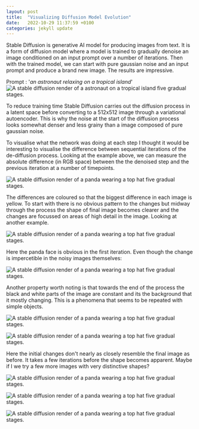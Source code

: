 ```yaml
---
layout: post
title:  "Visualizing Diffusion Model Evolution"
date:   2022-10-29 11:37:59 +0100
categories: jekyll update
---
```


Stable Diffusion is generative AI model for producing images from text. It is a form of diffusion model where a model is trained to gradually denoise an image conditioned on an input prompt over a number of iterations. Then with the trained model, we can start with pure gaussian noise and an input prompt and produce a brand new image. The results are impressive.

Prompt : '*an astronaut relaxing on a tropical island*'
![A stable diffusion render of a astronaut on a tropical island five gradual stages.](/assets/images/astronaut_top.png)

To reduce training time Stable Diffusion carries out the diffusion process in a latent space before converting to a 512x512 image through a variational autoencoder. This is why the noise at the start of the diffusion process looks somewhat denser and less grainy than a image composed of pure gaussian noise.

To visualise what the network was doing at each step I thought it would be interesting to visualise the difference between sequential iterations of the de-diffusion process. Looking at the example above, we can measure the absolute difference (in RGB space) between the the denoised step and the previous iteration at a number of timepoints.

![A stable diffusion render of a panda wearing a top hat five gradual stages.](/assets/images/astronaut0-15-30-40-47.png)

The differences are coloured so that the biggest difference in each image is yellow. To start with there is no obvious pattern to the changes but midway through the process the shape of final image becomes clearer and the changes are focussed on areas of high detail in the image. Looking at another example.


![A stable diffusion render of a panda wearing a top hat five gradual stages.](/assets/images/panda0-15-30-40-47.png)

Here the panda face is obvious in the first iteration. Even though the change is impercetible in the noisy images themselves:

![A stable diffusion render of a panda wearing a top hat five gradual stages.](/assets/images/pandatop.png)

Another property worth noting is that towards the end of the process the black and white parts of the image are constant and its the background that it mostly changing. This is a phenomena that seems to be repeated with simple objects.

![A stable diffusion render of a panda wearing a top hat five gradual stages.](/assets/images/sphere0-15-30-40-47.png)

![A stable diffusion render of a panda wearing a top hat five gradual stages.](/assets/images/cake0-15-30-40-47.png)

Here the initial changes don't nearly as closely resemble the final image as before. It takes a few iterations before the shape becomes apparent. Maybe if I we try a few more images with very distinctive shapes?

![A stable diffusion render of a panda wearing a top hat five gradual stages.](/assets/images/pandatop.png)

![A stable diffusion render of a panda wearing a top hat five gradual stages.](/assets/images/pandatop.png)

![A stable diffusion render of a panda wearing a top hat five gradual stages.](/assets/images/pandatop.png)

